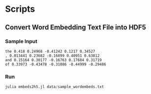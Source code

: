 # Scripts

## Convert Word Embedding Text File into HDF5
### Sample Input
```
the 0.418 0.24968 -0.41242 0.1217 0.34527
, 0.013441 0.23682 -0.16899 0.40951 0.63812
and 0.15164 0.30177 -0.16763 0.17684 0.31719
of 0.33973 -0.43478 -0.31086 -0.44999 -0.29486
```

### Run
```julia
julia embeds2h5.jl data/sample_wordembeds.txt
```
